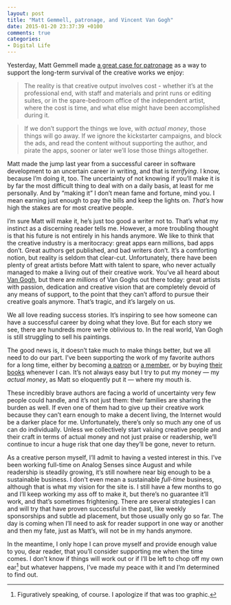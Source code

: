 ```yaml
---
layout: post
title: "Matt Gemmell, patronage, and Vincent Van Gogh"
date: 2015-01-20 23:37:39 +0100
comments: true
categories: 
- Digital Life
---
```


Yesterday, Matt Gemmell made [a great case for patronage](http://mattgemmell.com/patronage/) as a way to support the long-term survival of the creative works we enjoy:

> The reality is that creative output involves cost - whether it’s at the professional end, with staff and materials and print runs or editing suites, or in the spare-bedroom office of the independent artist, where the cost is time, and what else might have been accomplished during it.

> If we don’t support the things we love, with _actual money_, those things will go away. If we ignore the kickstarter campaigns, and block the ads, and read the content without supporting the author, and pirate the apps, sooner or later we’ll lose those things altogether.

Matt made the jump last year from a successful career in software development to an uncertain career in writing, and that is _terrifying_. I know, because I’m doing it, too. The uncertainty of not knowing if you’ll make it is by far the most difficult thing to deal with on a daily basis, at least for me personally. And by “making it” I don’t mean fame and fortune, mind you. I mean earning just enough to pay the bills and keep the lights on. _That’s_ how high the stakes are for most creative people.

I’m sure Matt will make it, he’s just too good a writer not to. That’s what my instinct as a discerning reader tells me. However, a more troubling thought is that his future is not entirely in his hands anymore. We like to think that the creative industry is a meritocracy: great apps earn millions, bad apps don’t. Great authors get published, and bad writers don’t. It’s a comforting notion, but reality is seldom that clear-cut. Unfortunately, there have been plenty of great artists before Matt with talent to spare, who never actually managed to make a living out of their creative work. You’ve all heard about [Van Gogh](http://en.wikipedia.org/wiki/Vincent_van_Gogh), but there are _millions_ of Van Goghs out there today: great artists with passion, dedication and creative vision that are completely devoid of any means of support, to the point that they can’t afford to pursue their creative goals anymore. That’s tragic, and it’s largely on us.

We all love reading success stories. It’s inspiring to see how someone can have a successful career by doing what they love. But for each story we see, there are hundreds more we’re oblivious to. In the real world, Van Gogh is still struggling to sell his paintings.

The good news is, it doesn’t take much to make things better, but we all need to do our part. I’ve been supporting the work of my favorite authors for a long time, either by becoming [a patron](https://www.patreon.com/mattgemmell) or [a member](http://shawnblanc.net/members/), or by buying [their](http://www.amazon.com/gp/product/B00QDE9WSI/ref=as_li_tl?ie=UTF8&camp=1789&creative=390957&creativeASIN=B00QDE9WSI&linkCode=as2&tag=analogsens-20&linkId=RPXJW4KYWGTTNUGC) [books](http://www.amazon.com/gp/product/B007JOJ0TW/ref=as_li_tl?ie=UTF8&camp=1789&creative=390957&creativeASIN=B007JOJ0TW&linkCode=as2&tag=analogsens-20&linkId=EVJPYTJV3Z7LXN5N) whenever I can. It’s not always easy but I try to put my money — my _actual money_, as Matt so eloquently put it — where my mouth is. 

These incredibly brave authors are facing a world of uncertainty very few people could handle, and it’s not just them: their families are sharing the burden as well. If even one of them had to give up their creative work because they can’t earn enough to make a decent living, the Internet would be a darker place for me. Unfortunately, there’s only so much any one of us can do individually. Unless we collectively start valuing creative people and their craft in terms of actual money and not just praise or readership, we’ll continue to incur a huge risk that one day they’ll be gone, never to return.

As a creative person myself, I’ll admit to having a vested interest in this. I’ve been working full-time on Analog Senses since August and while readership is steadily growing, it’s still nowhere near big enough to be a sustainable business. I don't even mean a sustainable _full-time_ business, although that is what my vision for the site is. I still have a few months to go and I’ll keep working my ass off to make it, but there’s no guarantee it’ll work, and that’s sometimes frightening. There are several strategies I can and will try that have proven successful in the past, like weekly sponsorships and subtle ad placement, but those usually only go so far. The day is coming when I’ll need to ask for reader support in one way or another and then my fate, just as Matt’s, will not be in my hands anymore.

In the meantime, I only hope I can prove myself and provide enough value to you, dear reader, that you’ll consider supporting me when the time comes. I don’t know if things will work out or if I’ll be left to chop off my own ear[^VanG1] but whatever happens, I’ve made my peace with it and I’m determined to find out.

[^VanG1]: Figuratively speaking, of course. I apologize if that was too graphic.